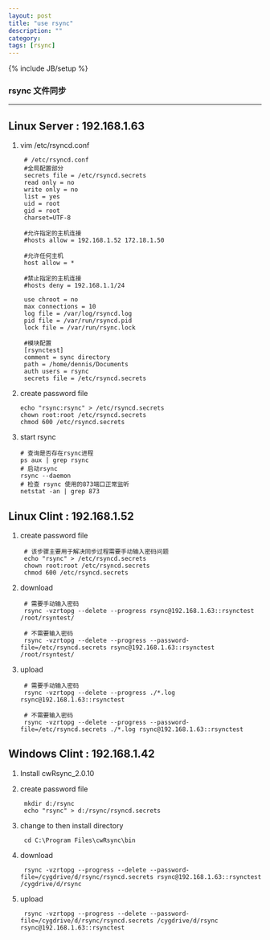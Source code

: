 ```yaml
---
layout: post
title: "use rsync"
description: ""
category: 
tags: [rsync]
---
```

{% include JB/setup %}

### rsync 文件同步

-----

## Linux Server : 192.168.1.63

1. vim /etc/rsyncd.conf

		# /etc/rsyncd.conf
		#全局配置部分
		secrets file = /etc/rsyncd.secrets
		read only = no
		write only = no
		list = yes
		uid = root
		gid = root
		charset=UTF-8

		#允许指定的主机连接
		#hosts allow = 192.168.1.52 172.18.1.50

		#允许任何主机
		host allow = * 

		#禁止指定的主机连接
		#hosts deny = 192.168.1.1/24

		use chroot = no
		max connections = 10
		log file = /var/log/rsyncd.log
		pid file = /var/run/rsyncd.pid
		lock file = /var/run/rsync.lock

		#模块配置
		[rsynctest]
		comment = sync directory
		path = /home/dennis/Documents
		auth users = rsync
		secrets file = /etc/rsyncd.secrets

2.  create password file 

		echo "rsync:rsync" > /etc/rsyncd.secrets
		chown root:root /etc/rsyncd.secrets
		chmod 600 /etc/rsyncd.secrets	

3.  start rsync
		
		# 查询是否存在rsync进程
		ps aux | grep rsync
		# 启动rsync
		rsync --daemon
		# 检查 rsync 使用的873端口正常监听
		netstat -an | grep 873

## Linux Clint : 192.168.1.52

1. create password file

		# 该步骤主要用于解决同步过程需要手动输入密码问题
		echo "rsync" > /etc/rsyncd.secrets
		chown root:root /etc/rsyncd.secrets
		chmod 600 /etc/rsyncd.secrets

2. download

		# 需要手动输入密码
		rsync -vzrtopg --delete --progress rsync@192.168.1.63::rsynctest /root/rsyntest/

		# 不需要输入密码
		rsync -vzrtopg --delete --progress --password-file=/etc/rsyncd.secrets rsync@192.168.1.63::rsynctest /root/rsyntest/

3. upload

		# 需要手动输入密码
		rsync -vzrtopg --delete --progress ./*.log rsync@192.168.1.63::rsynctest

		# 不需要输入密码
		rsync -vzrtopg --delete --progress --password-file=/etc/rsyncd.secrets ./*.log rsync@192.168.1.63::rsynctest


## Windows Clint : 192.168.1.42


1. Install cwRsync_2.0.10 

2. create password file

		mkdir d:/rsync
		echo "rsync" > d:/rsync/rsyncd.secrets

3. change to then install directory

		cd C:\Program Files\cwRsync\bin 

4. download

		rsync -vzrtopg --progress --delete --password-file=/cygdrive/d/rsync/rsyncd.secrets rsync@192.168.1.63::rsynctest /cygdrive/d/rsync

5. upload

		rsync -vzrtopg --progress --delete --password-file=/cygdrive/d/rsync/rsyncd.secrets /cygdrive/d/rsync rsync@192.168.1.63::rsynctest 
